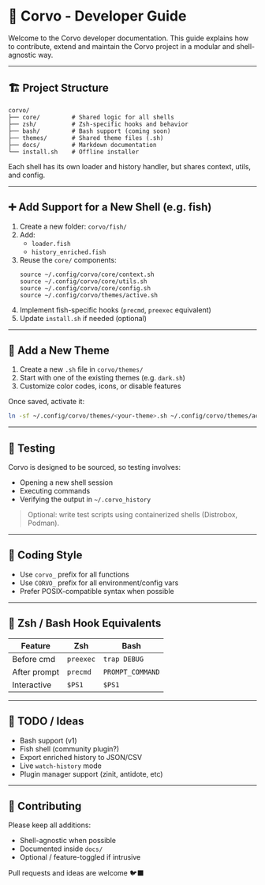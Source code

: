 # 🧠 Corvo - Developer Guide

Welcome to the Corvo developer documentation. This guide explains how to contribute, extend and maintain the Corvo project in a modular and shell-agnostic way.

---

## 🏗 Project Structure

```
corvo/
├── core/         # Shared logic for all shells
├── zsh/          # Zsh-specific hooks and behavior
├── bash/         # Bash support (coming soon)
├── themes/       # Shared theme files (.sh)
├── docs/         # Markdown documentation
└── install.sh    # Offline installer
```

Each shell has its own loader and history handler, but shares context, utils, and config.

---

## ➕ Add Support for a New Shell (e.g. fish)

1. Create a new folder: `corvo/fish/`
2. Add:
   - `loader.fish`
   - `history_enriched.fish`
3. Reuse the `core/` components:
   ```fish
   source ~/.config/corvo/core/context.sh
   source ~/.config/corvo/core/utils.sh
   source ~/.config/corvo/core/config.sh
   source ~/.config/corvo/themes/active.sh
   ```
4. Implement fish-specific hooks (`precmd`, `preexec` equivalent)
5. Update `install.sh` if needed (optional)

---

## 🎨 Add a New Theme

1. Create a new `.sh` file in `corvo/themes/`
2. Start with one of the existing themes (e.g. `dark.sh`)
3. Customize color codes, icons, or disable features

Once saved, activate it:
```bash
ln -sf ~/.config/corvo/themes/<your-theme>.sh ~/.config/corvo/themes/active.sh
```

---

## 🧪 Testing

Corvo is designed to be sourced, so testing involves:

- Opening a new shell session
- Executing commands
- Verifying the output in `~/.corvo_history`

> Optional: write test scripts using containerized shells (Distrobox, Podman).

---

## 🧼 Coding Style

- Use `corvo_` prefix for all functions
- Use `CORVO_` prefix for all environment/config vars
- Prefer POSIX-compatible syntax when possible

---

## 🐚 Zsh / Bash Hook Equivalents

| Feature         | Zsh         | Bash        |
|----------------|-------------|-------------|
| Before cmd     | `preexec`   | `trap DEBUG`|
| After prompt   | `precmd`    | `PROMPT_COMMAND` |
| Interactive    | `$PS1`      | `$PS1`      |

---

## 🔧 TODO / Ideas

- Bash support (v1)
- Fish shell (community plugin?)
- Export enriched history to JSON/CSV
- Live `watch-history` mode
- Plugin manager support (zinit, antidote, etc)

---

## 🤝 Contributing

Please keep all additions:
- Shell-agnostic when possible
- Documented inside `docs/`
- Optional / feature-toggled if intrusive

Pull requests and ideas are welcome 🐦‍⬛